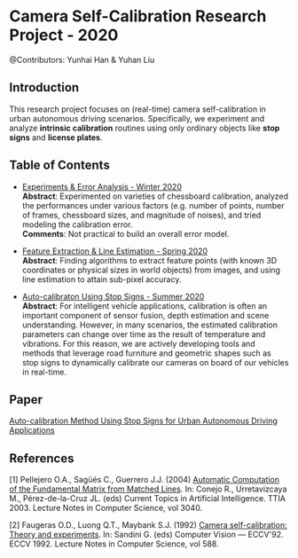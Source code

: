 # Camera Self-Calibration Research Project - 2020
@Contributors: Yunhai Han & Yuhan Liu


## Introduction
This research project focuses on (real-time) camera self-calibration in urban autonomous driving scenarios. Specifically, we experiment and analyze **intrinsic calibration** routines using only ordinary objects like **stop signs** and **license plates**.  

## Table of Contents
* [Experiments & Error Analysis - Winter 2020](https://github.com/y8han/Auto-calibration/blob/master/Overview/2020-2-20.md)  
**Abstract**: Experimented on varieties of chessboard calibration, analyzed the performances under various factors (e.g. number of points, number of frames, chessboard sizes, and magnitude of noises), and tried modeling the calibration error.  
**Comments**: Not practical to build an overall error model.

* [Feature Extraction & Line Estimation - Spring 2020](https://github.com/y8han/Auto-calibration/blob/master/Overview/2020-5-5.md)  
**Abstract**: Finding algorithms to extract feature points (with known 3D coordinates or physical sizes in world objects) from images, and using line estimation to attain sub-pixel accuracy.

* [Auto-calibraton Using Stop Signs - Summer 2020](https://github.com/y8han/Auto-calibration/blob/master/System/pipeline.png)  
**Abstract**: For intelligent vehicle applications, calibration is often an important component of sensor fusion, depth estimation and scene understanding. However, in many scenarios, the estimated calibration parameters can change over time as the result of temperature and vibrations. For this reason, we are actively developing tools and methods that leverage road furniture and geometric shapes such as stop signs to dynamically calibrate our cameras on board of our vehicles in real-time.

## Paper
[Auto-calibration Method Using Stop Signs for Urban Autonomous Driving Applications](https://arxiv.org/abs/2010.07441)  

## References
[1] Pellejero O.A., Sagüés C., Guerrero J.J. (2004) [Automatic Computation of the Fundamental Matrix from Matched Lines](https://webdiis.unizar.es/~csagues/english/publicaciones/03CAEPIA-cp.pdf). In: Conejo R., Urretavizcaya M., Pérez-de-la-Cruz JL. (eds) Current Topics in Artificial Intelligence. TTIA 2003. Lecture Notes in Computer Science, vol 3040.

[2] Faugeras O.D., Luong Q.T., Maybank S.J. (1992) [Camera self-calibration: Theory and experiments](https://link.springer.com/content/pdf/10.1007/3-540-55426-2_37.pdf). In: Sandini G. (eds) Computer Vision — ECCV'92. ECCV 1992. Lecture Notes in Computer Science, vol 588. 
